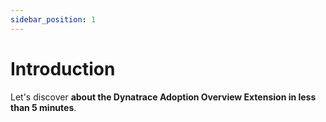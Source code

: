 ```yaml
---
sidebar_position: 1
---
```


# Introduction

Let's discover **about the Dynatrace Adoption Overview Extension in less than 5 minutes**.
